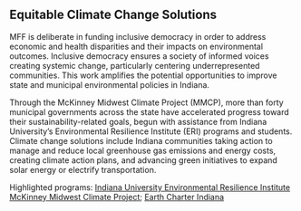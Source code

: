 ## Equitable Climate Change Solutions

MFF is deliberate in funding inclusive democracy in order to address economic and health disparities and their impacts on environmental outcomes. Inclusive democracy ensures a society of informed voices creating systemic change, particularly centering underrepresented communities. This work amplifies the potential opportunities to improve state and municipal environmental policies in Indiana.

Through the McKinney Midwest Climate Project (MMCP), more than forty municipal governments across the state have accelerated progress toward their sustainability-related goals, begun with assistance from Indiana University’s Environmental Resilience Institute (ERI) programs and students. Climate change solutions include Indiana communities taking action to manage and reduce local greenhouse gas emissions and energy costs, creating climate action plans, and advancing green initiatives to expand solar energy or electrify transportation.

Highlighted programs: <a class="link" target=”_blank” href="https://eri.iu.edu/climate-project/climate-fellows/index.html">Indiana University Environmental Resilience Institute McKinney Midwest Climate Project</a>; <a class="link" target=”_blank” href="https://www.earthcharterindiana.org/">Earth Charter Indiana</a>
